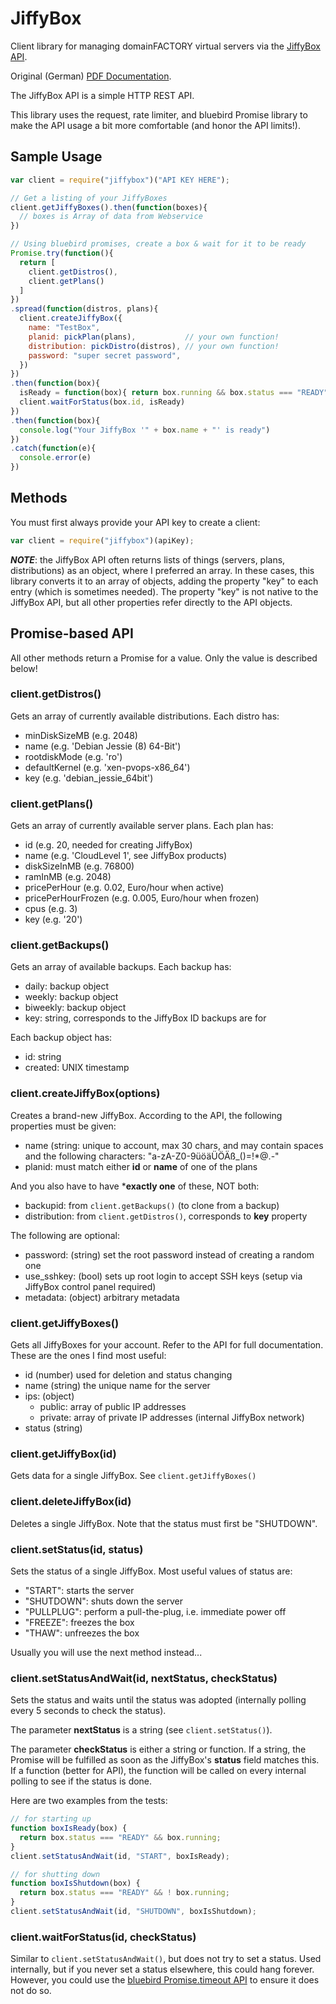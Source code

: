 # JiffyBox

Client library for managing domainFACTORY virtual servers via the
[JiffyBox API](https://www.df.eu/at/cloud-hosting/cloud-server/api/).

Original (German)
[PDF Documentation](https://www.df.eu/fileadmin/media/doc/jiffybox-api-dokumentation.pdf).

The JiffyBox API is a simple HTTP REST API.

This library uses the request, rate limiter, and bluebird Promise library to
make the API usage a bit more comfortable (and honor the API limits!).

## Sample Usage

```javascript
var client = require("jiffybox")("API KEY HERE");

// Get a listing of your JiffyBoxes
client.getJiffyBoxes().then(function(boxes){
  // boxes is Array of data from Webservice
})

// Using bluebird promises, create a box & wait for it to be ready
Promise.try(function(){
  return [
    client.getDistros(),
    client.getPlans()
  ]
})
.spread(function(distros, plans){
  client.createJiffyBox({
    name: "TestBox",
    planid: pickPlan(plans),           // your own function!
    distribution: pickDistro(distros), // your own function!
    password: "super secret password",
  })
})
.then(function(box){
  isReady = function(box){ return box.running && box.status === "READY"};
  client.waitForStatus(box.id, isReady)
})
.then(function(box){
  console.log("Your JiffyBox '" + box.name + "' is ready")
})
.catch(function(e){
  console.error(e)
})
```

## Methods

You must first always provide your API key to create a client:

```javascript
var client = require("jiffybox")(apiKey);
```

***NOTE***: the JiffyBox API often returns lists of things (servers, plans,
distributions) as an object, where I preferred an array. In these cases, this
library converts it to an array of objects, adding the property "key" to each
entry (which is sometimes needed). The property "key" is not native to the
JiffyBox API, but all other properties refer directly to the API objects.

## Promise-based API

All other methods return a Promise for a value. Only the value is described
below!


### client.getDistros()

Gets an array of currently available distributions. Each distro has:

- minDiskSizeMB (e.g. 2048)
- name (e.g. 'Debian Jessie (8) 64-Bit')
- rootdiskMode (e.g. 'ro')
- defaultKernel (e.g. 'xen-pvops-x86\_64')
- key (e.g. 'debian\_jessie\_64bit')


### client.getPlans()

Gets an array of currently available server plans. Each plan has:

- id (e.g. 20, needed for creating JiffyBox)
- name (e.g. 'CloudLevel 1', see JiffyBox products)
- diskSizeInMB (e.g. 76800)
- ramInMB (e.g. 2048)
- pricePerHour (e.g. 0.02, Euro/hour when active)
- pricePerHourFrozen (e.g. 0.005, Euro/hour when frozen)
- cpus (e.g. 3)
- key (e.g. '20')


### client.getBackups()

Gets an array of available backups. Each backup has:

- daily: backup object
- weekly: backup object
- biweekly: backup object
- key: string, corresponds to the JiffyBox ID backups are for

Each backup object has:

- id: string
- created: UNIX timestamp


### client.createJiffyBox(options)

Creates a brand-new JiffyBox. According to the API, the following properties
must be given:

- name (string: unique to account, max 30 chars, and may contain spaces and the
  following characters: "a-zA-Z0-9üöäÜÖÄß\_()=!\*@.-"
- planid: must match either **id** or **name** of one of the plans

And you also have to have ***exactly one** of these, NOT both:

- backupid: from `client.getBackups()` (to clone from a backup)
- distribution: from `client.getDistros()`, corresponds to **key** property

The following are optional:

- password: (string) set the root password instead of creating a random one
- use_sshkey: (bool) sets up root login to accept SSH keys (setup via JiffyBox
  control panel required)
- metadata: (object) arbitrary metadata

### client.getJiffyBoxes()

Gets all JiffyBoxes for your account. Refer to the API for full
documentation. These are the ones I find most useful:

- id (number) used for deletion and status changing
- name (string) the unique name for the server
- ips: (object)
  - public: array of public IP addresses
  - private: array of private IP addresses (internal JiffyBox network)
- status (string)

### client.getJiffyBox(id)

Gets data for a single JiffyBox. See `client.getJiffyBoxes()`

### client.deleteJiffyBox(id)

Deletes a single JiffyBox. Note that the status must first be "SHUTDOWN".

### client.setStatus(id, status)

Sets the status of a single JiffyBox. Most useful values of status are:

- "START": starts the server
- "SHUTDOWN": shuts down the server
- "PULLPLUG": perform a pull-the-plug, i.e. immediate power off
- "FREEZE": freezes the box
- "THAW": unfreezes the box

Usually you will use the next method instead...


### client.setStatusAndWait(id, nextStatus, checkStatus)

Sets the status and waits until the status was adopted (internally polling every
5 seconds to check the status).

The parameter **nextStatus** is a string (see `client.setStatus()`).

The parameter **checkStatus** is either a string or function. If a string, the
Promise will be fulfilled as soon as the JiffyBox's **status** field matches
this. If a function (better for API), the function will be called on every
internal polling to see if the status is done.

Here are two examples from the tests:

```javascript
// for starting up
function boxIsReady(box) {
  return box.status === "READY" && box.running;
}
client.setStatusAndWait(id, "START", boxIsReady);

// for shutting down
function boxIsShutdown(box) {
  return box.status === "READY" && ! box.running;
}
client.setStatusAndWait(id, "SHUTDOWN", boxIsShutdown);
```

### client.waitForStatus(id, checkStatus)

Similar to `client.setStatusAndWait()`, but does not try to set a status. Used
internally, but if you never set a status elsewhere, this could hang
forever. However, you could use the
[bluebird Promise.timeout API](http://bluebirdjs.com/docs/api/timeout.html) to
ensure it does not do so.
